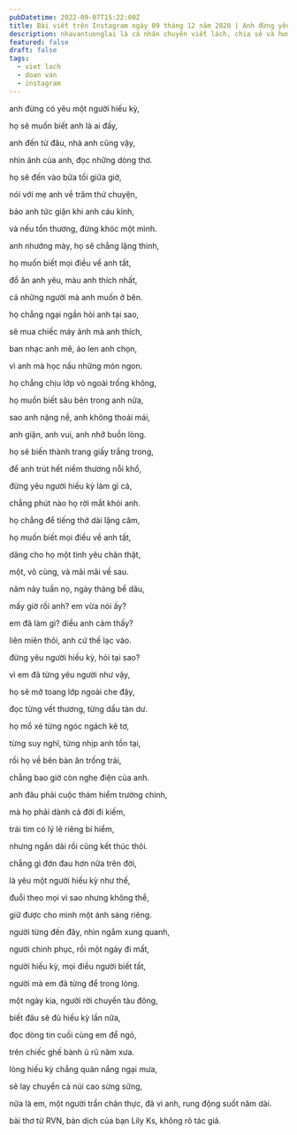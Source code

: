 ```yaml
---
pubDatetime: 2022-09-07T15:22:00Z
title: Bài viết trên Instagram ngày 09 tháng 12 năm 2020 | Anh đừng yêu người hiếu kỳ
description: nhavantuonglai là cá nhân chuyên viết lách, chia sẻ và hướng dẫn mọi người thuần thục hơn khi thực hành viết lách mỗi ngày qua những bài chia sẻ ngắn trên Instagram chính thức.
featured: false
draft: false
tags:
  - viet lach
  - doan van
  - instagram
---
```


anh đừng có yêu một người hiếu kỳ,

họ sẽ muốn biết anh là ai đấy,

anh đến từ đâu, nhà anh cũng vậy,

nhìn ảnh của anh, đọc những dòng thơ.

họ sẽ đến vào bữa tối giữa giờ,

nói với mẹ anh về trăm thứ chuyện,

bảo anh tức giận khi anh cáu kỉnh,

và nếu tổn thương, đừng khóc một mình.

anh nhướng mày, họ sẽ chẳng lặng thinh,

họ muốn biết mọi điều về anh tất,

đồ ăn anh yêu, màu anh thích nhất,

cả những người mà anh muốn ở bên.

họ chẳng ngại ngần hỏi anh tại sao,

sẽ mua chiếc máy ảnh mà anh thích,

ban nhạc anh mê, áo len anh chọn,

vì anh mà học nấu những món ngon.

họ chẳng chịu lớp vỏ ngoài trống không,

họ muốn biết sâu bên trong anh nữa,

sao anh nặng nề, anh không thoải mái,

anh giận, anh vui, anh nhỡ buồn lòng.

họ sẽ biến thành trang giấy trắng trong,

để anh trút hết niềm thương nỗi khổ,

đừng yêu người hiếu kỳ làm gì cả,

chẳng phút nào họ rời mắt khỏi anh.

họ chẳng để tiếng thở dài lặng câm,

họ muốn biết mọi điều về anh tất,

dâng cho họ một tình yêu chân thật,

một, vô cùng, và mãi mãi về sau.

năm này tuần nọ, ngày tháng bể dâu,

mấy giờ rồi anh? em vừa nói ấy?

em đã làm gì? điều anh cảm thấy?

liên miên thôi, anh cứ thế lạc vào.

đừng yêu người hiếu kỳ, hỏi tại sao?

vì em đã từng yêu người như vậy,

họ sẽ mở toang lớp ngoài che đậy,

đọc từng vết thương, từng dấu tàn dư.

họ mổ xẻ từng ngóc ngách kẽ tơ,

từng suy nghĩ, từng nhịp anh tồn tại,

rồi họ về bên bàn ăn trống trải,

chẳng bao giờ còn nghe điện của anh.

anh đâu phải cuộc thám hiểm trường chinh,

mà họ phải dành cả đời đi kiếm,

trái tim có lý lẽ riêng bí hiểm,

nhưng ngắn dài rồi cũng kết thúc thôi.

chẳng gì đớn đau hơn nữa trên đời,

là yêu một người hiếu kỳ như thế,

đuổi theo mọi vì sao nhưng không thể,

giữ được cho mình một ánh sáng riêng.

người từng đến đây, nhìn ngắm xung quanh,

người chinh phục, rồi một ngày đi mất,

người hiếu kỳ, mọi điều người biết tất,

người mà em đã từng để trong lòng.

một ngày kia, người rời chuyến tàu đông,

biết đâu sẽ đủ hiếu kỳ lần nữa,

đọc dòng tin cuối cùng em để ngỏ,

trên chiếc ghế bành ủ rũ năm xưa.

lòng hiếu kỳ chẳng quản nắng ngại mưa,

sẽ lay chuyển cả núi cao sừng sững,

nữa là em, một người trần chân thực, đã vì anh, rung động suốt năm dài.

bài thơ từ RVN, bản dịch của bạn Lily Ks, không rõ tác giả.
